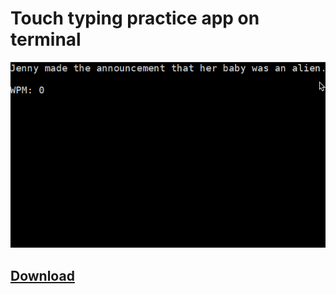 # Touch typing practice app on terminal

![preview](preview.gif)

## [Download](https://github.com/Daniru2007/typing-app/blob/main/typing-app.zip?raw=true)
